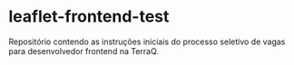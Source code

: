 # leaflet-frontend-test
Repositório contendo as instruções iniciais do processo seletivo de vagas para desenvolvedor frontend na TerraQ.
